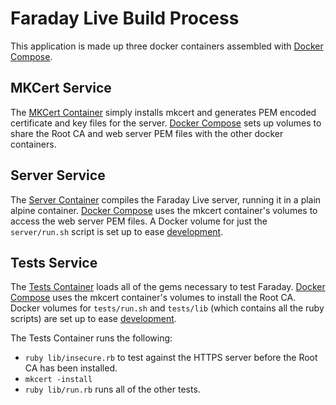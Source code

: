 # Faraday Live Build Process

This application is made up three docker containers assembled with [Docker
Compose][dc].

## MKCert Service

The [MKCert Container](../Dockerfile) simply installs mkcert and generates PEM
encoded certificate and key files for the server. [Docker Compose][dc] sets up
volumes to share the Root CA and web server PEM files with the other docker
containers.

## Server Service

The [Server Container](../server/Dockerfile) compiles the Faraday Live server,
running it in a plain alpine container. [Docker Compose][dc] uses the mkcert
container's volumes to access the web server PEM files. A Docker volume for just
the `server/run.sh` script is set up to ease [development][dev].

## Tests Service

The [Tests Container](../tests/Dockerfile) loads all of the gems necessary to
test Faraday. [Docker Compose][dc] uses the mkcert container's volumes to
install the Root CA. Docker volumes for `tests/run.sh` and `tests/lib` (which
contains all the ruby scripts) are set up to ease [development][dev].

The Tests Container runs the following:

* `ruby lib/insecure.rb` to test against the HTTPS server before the Root CA
has been installed.
* `mkcert -install`
* `ruby lib/run.rb` runs all of the other tests.

[dc]: ../docker-compose.yml
[dev]: ./dev.md
